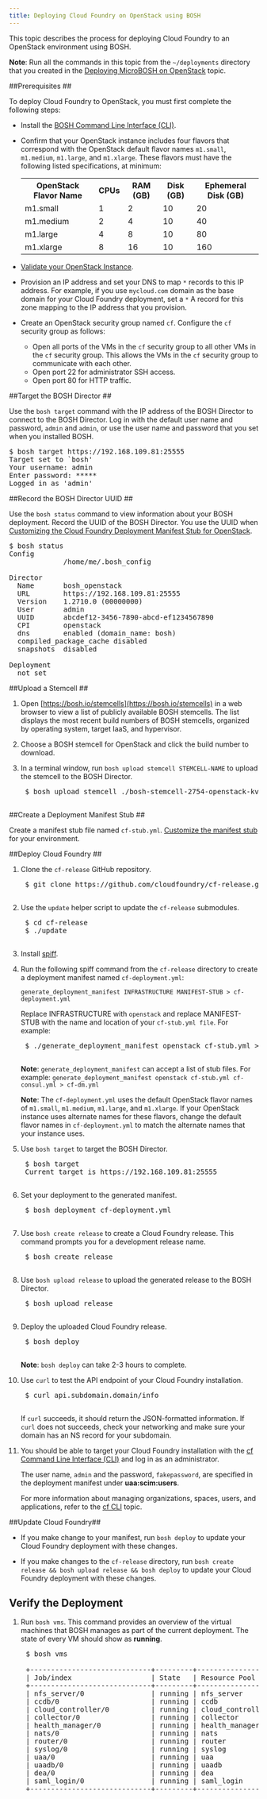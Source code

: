 ```yaml
---
title: Deploying Cloud Foundry on OpenStack using BOSH
---
```


This topic describes the process for deploying Cloud Foundry to an OpenStack
environment using BOSH.

<p class="note"><strong>Note</strong>: Run all the commands in this topic from the <code>~/deployments</code> directory that you created in the <a href="../../bosh/deploy-microbosh-to-openstack.html">Deploying MicroBOSH on OpenStack</a> topic.</p>

##<a id="prerequisites"></a>Prerequisites ##

To deploy Cloud Foundry to OpenStack, you must first complete the following
steps:

* Install the [BOSH Command Line Interface (CLI)](../../bosh/bosh-cli.html).
* Confirm that your OpenStack instance includes four flavors that correspond
with the OpenStack default flavor names `m1.small`, `m1.medium`, `m1.large`, and
`m1.xlarge`.
These flavors must have the following listed specifications, at minimum:
    <table class="nice">
      <tr>
	    <th>OpenStack Flavor Name</th>
	    <th>CPUs</th>
	    <th>RAM (GB)</th>
	    <th>Disk (GB)</th>
	    <th>Ephemeral Disk (GB)</th>
      </tr>
      <tr>
	    <td>m1.small</td>
	    <td>1</td>
	    <td>2</td>
	    <td>10</td>
	    <td>20</td>
	  </tr>
	  <tr>
        <td>m1.medium</td>
        <td>2</td>
        <td>4</td>
        <td>10</td>
        <td>40</td>
      </tr>
      <tr>
        <td>m1.large</td>
	    <td>4</td>
	    <td>8</td>
	    <td>10</td>
	    <td>80</td>
	  </tr>
      <tr>
        <td>m1.xlarge</td>
	    <td>8</td>
	    <td>16</td>
	    <td>10</td>
	    <td>160</td>
	  </tr>
    </table>

* [Validate your OpenStack Instance](validate_openstack.html).
* Provision an IP address and set your DNS to map `*` records to this IP
	address.
	For example, if you use `mycloud.com` domain as the base domain for
	your Cloud Foundry deployment, set a `*` A record for this zone mapping to
	the IP address that you provision.
* Create an OpenStack security group named `cf`.
	Configure the `cf` security group as follows:
	* Open all ports of the VMs in the `cf` security group to all other VMs in
		the `cf` security group. This allows the VMs in the `cf` security group
		to communicate with each other.
    * Open port 22 for administrator SSH access.
	* Open port 80 for HTTP traffic.

##<a id="target"></a>Target the BOSH Director ##

Use the `bosh target` command with the IP address of the BOSH Director to
connect to the BOSH Director.
Log in with the default user name and password, `admin` and `admin`, or use the
user name and password that you set when you installed BOSH.

<pre class="terminal">
$ bosh target https://192.168.109.81:25555
Target set to `bosh'
Your username: admin
Enter password: *****
Logged in as 'admin'
</pre>

##<a id="uuid"></a>Record the BOSH Director UUID ##

Use the `bosh status` command to view information about your BOSH deployment.
Record the UUID of the BOSH Director. You use the UUID when [Customizing the Cloud Foundry Deployment Manifest Stub for OpenStack](../cf-stub-openstack.html).

<pre class="terminal">
$ bosh status
Config
             /home/me/.bosh_config

Director
  Name       bosh_openstack
  URL        https://192.168.109.81:25555
  Version    1.2710.0 (00000000)
  User       admin
  UUID       abcdef12-3456-7890-abcd-ef1234567890
  CPI        openstack
  dns        enabled (domain_name: bosh)
  compiled_package_cache disabled
  snapshots  disabled

Deployment
  not set
</pre>

##<a id="stemcell"></a>Upload a Stemcell ##

1. Open [https://bosh.io/stemcells](https://bosh.io/stemcells) in a web browser
to view a list of publicly available BOSH stemcells.
The list displays the most recent build numbers of BOSH stemcells, organized by operating system, target IaaS, and hypervisor.

1. Choose a BOSH stemcell for OpenStack and click the build number to download.

1. In a terminal window, run `bosh upload stemcell STEMCELL-NAME` to upload the
stemcell to the BOSH Director.

    <pre class="terminal">
    $ bosh upload stemcell ./bosh-stemcell-2754-openstack-kvm-ubuntu-trusty-go_agent.tgz
    </pre>

##<a id="create-stub"></a>Create a Deployment Manifest Stub ##

Create a manifest stub file named `cf-stub.yml`.
[Customize the manifest stub](../cf-stub-openstack.html) for your environment.

##<a id="deploy-cf"></a>Deploy Cloud Foundry ##

1. Clone the `cf-release` GitHub repository.

    <pre class="terminal">
    $ git clone https://github.com/cloudfoundry/cf-release.git
    </pre>

1. Use the `update` helper script to update the `cf-release` submodules.

    <pre class="terminal">
    $ cd cf-release
    $ ./update
    </pre>

1. Install [spiff](https://github.com/cloudfoundry-incubator/spiff).

1. Run the following spiff command from the `cf-release` directory to create a deployment manifest named `cf-deployment.yml`:

    `generate_deployment_manifest INFRASTRUCTURE MANIFEST-STUB > cf-deployment.yml`

    Replace INFRASTRUCTURE with `openstack` and replace MANIFEST-STUB with the name and location of your `cf-stub.yml file`. For example:

    <pre class="terminal">
	$ ./generate_deployment_manifest openstack cf-stub.yml > cf-deployment.yml
    </pre>

    <p class="note"><strong>Note</strong>: <code>generate_deployment_manifest</code> can accept a list of stub files. For example: <code>generate_deployment_manifest openstack cf-stub.yml cf-consul.yml > cf-dm.yml</code></p>

    <p class="note"><strong>Note</strong>: The <code>cf-deployment.yml</code> uses the default OpenStack flavor names of <code>m1.small</code>, <code>m1.medium</code>, <code>m1.large</code>, and <code>m1.xlarge</code>. If your OpenStack instance uses alternate names for these flavors, change the default flavor names in <code>cf-deployment.yml</code> to match the alternate names that your instance uses.</p>

1. Use `bosh target` to target the BOSH Director.

    <pre class="terminal">
    $ bosh target
	Current target is https://192.168.109.81:25555
    </pre>

1. Set your deployment to the generated manifest.

    <pre class="terminal">
    $ bosh deployment cf-deployment.yml
    </pre>

1. Use `bosh create release` to create a Cloud Foundry release.
This command prompts you for a development release name.

    <pre class="terminal">
    $ bosh create release
    </pre>

1. Use `bosh upload release` to upload the generated release to the BOSH
Director.

    <pre class="terminal">
    $ bosh upload release
    </pre>

1. Deploy the uploaded Cloud Foundry release.

    <pre class="terminal">
    $ bosh deploy
    </pre>

    <p class="note"><strong>Note</strong>: <code>bosh deploy</code> can take 2-3 hours to complete.</p>

1. Use `curl` to test the API endpoint of your Cloud Foundry installation.

    <pre class="terminal">
    $ curl api.subdomain.domain/info
    </pre>

    If `curl` succeeds, it should return the JSON-formatted information.
	If `curl` does not succeeds, check your networking and make sure your domain
	has an NS record for your subdomain.

1. You should be able to target your Cloud Foundry installation with the [cf Command Line Interface (CLI)](/devguide/installcf/index.html) and log in as an
administrator.

    The user name, `admin` and the password, `fakepassword`, are specified in
    the deployment manifest under **uaa:scim:users**.

    For more information about managing organizations, spaces, users, and
    applications, refer to the [cf CLI](/devguide/installcf/index.html) topic.

##<a id="update-cf"></a>Update Cloud Foundry##

* If you make change to your manifest, run `bosh deploy` to update your Cloud
Foundry deployment with these changes.

* If you make changes to the `cf-release` directory, run `bosh create release && bosh upload release && bosh deploy` to update your Cloud Foundry deployment with these changes.

## <a id="verify"></a>Verify the Deployment ##

1. Run `bosh vms`. This command provides an overview of the virtual machines that BOSH manages as part of the current deployment. The state of every VM should show as **running**.

<pre class="terminal">
	$ bosh vms

	+-----------------------------+---------+------------------+---------------+
	| Job/index                   | State   | Resource Pool    | IPs           |
	+-----------------------------+---------+------------------+---------------+
	| nfs_server/0                | running | nfs_server       | 10.146.21.174 |
	| ccdb/0                      | running | ccdb             | 10.146.21.175 |
	| cloud_controller/0          | running | cloud_controller | 10.146.21.176 |
	| collector/0                 | running | collector        | 10.146.21.178 |
	| health_manager/0            | running | health_manager   | 10.146.21.173 |
	| nats/0                      | running | nats             | 10.146.21.172 |
	| router/0                    | running | router           | 10.146.21.171 |
	| syslog/0                    | running | syslog           | 10.146.21.177 |
	| uaa/0                       | running | uaa              | 10.146.21.180 |
	| uaadb/0                     | running | uaadb            | 10.146.21.179 |
	| dea/0                       | running | dea              | 10.146.21.181 |
	| saml_login/0                | running | saml_login       | 10.146.21.181 |
	+-----------------------------+---------+------------------+---------------+
</pre>